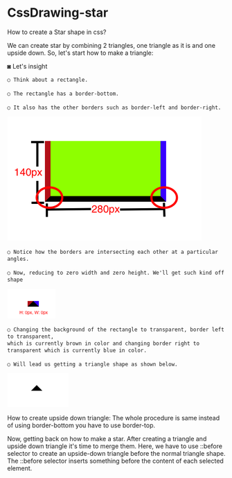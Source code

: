 # CssDrawing-star
How to create a Star shape in css? 

We can create star by combining 2 triangles, one triangle as it is and one upside down.
So, let's start how to make a triangle:

◙ Let's insight 

    ○ Think about a rectangle.
    
    ○ The rectangle has a border-bottom.
    
    ○ It also has the other borders such as border-left and border-right.
    
![](https://raw.githubusercontent.com/doctor-rutvik14/CssDrawing-star/master/Images/pic1.jpg)

    ○ Notice how the borders are intersecting each other at a particular angles.
    
    ○ Now, reducing to zero width and zero height. We'll get such kind off shape

![](https://raw.githubusercontent.com/doctor-rutvik14/CssDrawing-star/master/Images/pic2.jpg)

    ○ Changing the background of the rectangle to transparent, border left to transparent, 
    which is currently brown in color and changing border right to transparent which is currently blue in color.
    
    ○ Will lead us getting a triangle shape as shown below. 
    
![](https://raw.githubusercontent.com/doctor-rutvik14/CssDrawing-star/master/Images/pic3.jpg)

How to create upside down triangle: The whole procedure is same instead of using border-bottom you have to use border-top.

Now, getting back on how to make a star. After creating a triangle and upside down triangle it's time to merge them. 
Here, we have to use ::before selector to create an upside-down triangle before the normal triangle shape.
The ::before selector inserts something before the content of each selected element.
